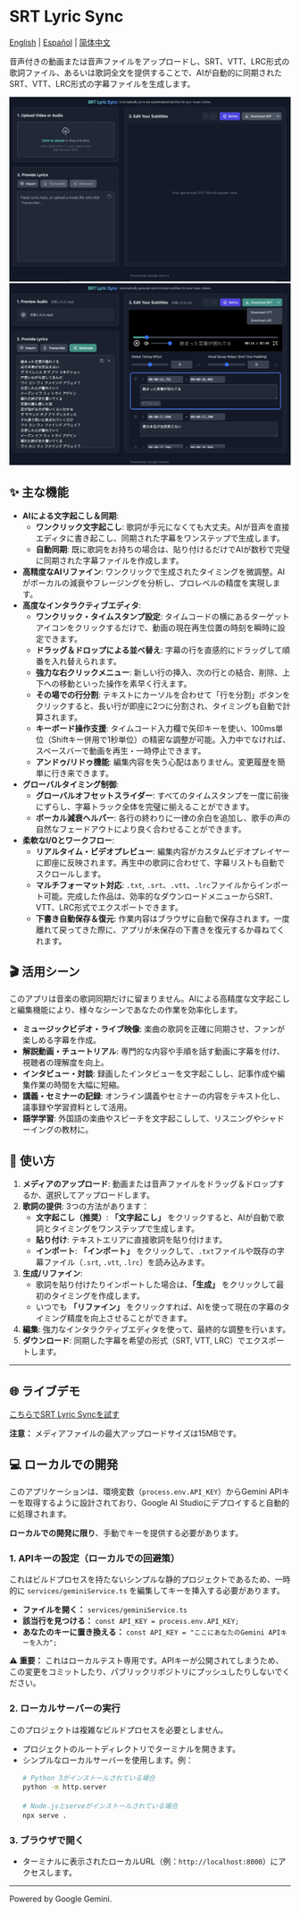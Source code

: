 # SRT Lyric Sync

[English](./README.md) | [Español](./README.es.md) | [简体中文](./README.zh-CN.md)

音声付きの動画または音声ファイルをアップロードし、SRT、VTT、LRC形式の歌詞ファイル、あるいは歌詞全文を提供することで、AIが自動的に同期されたSRT、VTT、LRC形式の字幕ファイルを生成します。

![SRT Lyric Sync - Main Interface](https://raw.githubusercontent.com/atommy1966/SRT-Lyric-Sync-assets/main/2025-09-14%209.32.26.png)
![SRT Lyric Sync - Editor View](https://raw.githubusercontent.com/atommy1966/SRT-Lyric-Sync-assets/main/2025-09-14%209.33.37.png)

## ✨ 主な機能

*   **AIによる文字起こし＆同期**:
    *   **ワンクリック文字起こし**: 歌詞が手元になくても大丈夫。AIが音声を直接エディタに書き起こし、同期された字幕をワンステップで生成します。
    *   **自動同期**: 既に歌詞をお持ちの場合は、貼り付けるだけでAIが数秒で完璧に同期された字幕ファイルを作成します。
*   **高精度なAIリファイン**: ワンクリックで生成されたタイミングを微調整。AIがボーカルの減衰やフレージングを分析し、プロレベルの精度を実現します。
*   **高度なインタラクティブエディタ**:
    *   **ワンクリック・タイムスタンプ設定**: タイムコードの横にあるターゲットアイコンをクリックするだけで、動画の現在再生位置の時刻を瞬時に設定できます。
    *   **ドラッグ＆ドロップによる並べ替え**: 字幕の行を直感的にドラッグして順番を入れ替えられます。
    *   **強力な右クリックメニュー**: 新しい行の挿入、次の行との結合、削除、上下への移動といった操作を素早く行えます。
    *   **その場での行分割**: テキストにカーソルを合わせて「行を分割」ボタンをクリックすると、長い行が即座に2つに分割され、タイミングも自動で計算されます。
    *   **キーボード操作支援**: タイムコード入力欄で矢印キーを使い、100ms単位（Shiftキー併用で1秒単位）の精密な調整が可能。入力中でなければ、スペースバーで動画を再生・一時停止できます。
    *   **アンドゥ/リドゥ機能**: 編集内容を失う心配はありません。変更履歴を簡単に行き来できます。
*   **グローバルタイミング制御**:
    *   **グローバルオフセットスライダー**: すべてのタイムスタンプを一度に前後にずらし、字幕トラック全体を完璧に揃えることができます。
    *   **ボーカル減衰ヘルパー**: 各行の終わりに一律の余白を追加し、歌手の声の自然なフェードアウトにより良く合わせることができます。
*   **柔軟なI/Oとワークフロー**:
    *   **リアルタイム・ビデオプレビュー**: 編集内容がカスタムビデオプレイヤーに即座に反映されます。再生中の歌詞に合わせて、字幕リストも自動でスクロールします。
    *   **マルチフォーマット対応**: `.txt`, `.srt`、`.vtt`、`.lrc`ファイルからインポート可能。完成した作品は、効率的なダウンロードメニューからSRT、VTT、LRC形式でエクスポートできます。
    *   **下書き自動保存＆復元**: 作業内容はブラウザに自動で保存されます。一度離れて戻ってきた際に、アプリが未保存の下書きを復元するか尋ねてくれます。

## 🎬 活用シーン

このアプリは音楽の歌詞同期だけに留まりません。AIによる高精度な文字起こしと編集機能により、様々なシーンであなたの作業を効率化します。

*   **ミュージックビデオ・ライブ映像**: 楽曲の歌詞を正確に同期させ、ファンが楽しめる字幕を作成。
*   **解説動画・チュートリアル**: 専門的な内容や手順を話す動画に字幕を付け、視聴者の理解度を向上。
*   **インタビュー・対談**: 録画したインタビューを文字起こしし、記事作成や編集作業の時間を大幅に短縮。
*   **講義・セミナーの記録**: オンライン講義やセミナーの内容をテキスト化し、議事録や学習資料として活用。
*   **語学学習**: 外国語の楽曲やスピーチを文字起こしして、リスニングやシャドーイングの教材に。

## 🚀 使い方

1.  **メディアのアップロード**: 動画または音声ファイルをドラッグ＆ドロップするか、選択してアップロードします。
2.  **歌詞の提供**: 3つの方法があります：
    *   **文字起こし（推奨）**: **「文字起こし」** をクリックすると、AIが自動で歌詞とタイミングをワンステップで生成します。
    *   **貼り付け**: テキストエリアに直接歌詞を貼り付けます。
    *   **インポート**: **「インポート」** をクリックして、`.txt`ファイルや既存の字幕ファイル（`.srt`, `.vtt`, `.lrc`）を読み込みます。
3.  **生成/リファイン**:
    *   歌詞を貼り付けたりインポートした場合は、**「生成」** をクリックして最初のタイミングを作成します。
    *   いつでも **「リファイン」** をクリックすれば、AIを使って現在の字幕のタイミング精度を向上させることができます。
4.  **編集**: 強力なインタラクティブエディタを使って、最終的な調整を行います。
5.  **ダウンロード**: 同期した字幕を希望の形式（SRT, VTT, LRC）でエクスポートします。

---

## 🌐 ライブデモ

[こちらでSRT Lyric Syncを試す](https://srt-lyric-sync-369376059789.us-west1.run.app/)

**注意：** メディアファイルの最大アップロードサイズは15MBです。

## 💻 ローカルでの開発

このアプリケーションは、環境変数（`process.env.API_KEY`）からGemini APIキーを取得するように設計されており、Google AI Studioにデプロイすると自動的に処理されます。

**ローカルでの開発に限り**、手動でキーを提供する必要があります。

### 1. APIキーの設定（ローカルでの回避策）
これはビルドプロセスを持たないシンプルな静的プロジェクトであるため、一時的に `services/geminiService.ts` を編集してキーを挿入する必要があります。

- **ファイルを開く：** `services/geminiService.ts`
- **該当行を見つける：** `const API_KEY = process.env.API_KEY;`
- **あなたのキーに置き換える：** `const API_KEY = "ここにあなたのGemini APIキーを入力";`

⚠️ **重要：** これはローカルテスト専用です。APIキーが公開されてしまうため、この変更をコミットしたり、パブリックリポジトリにプッシュしたりしないでください。

### 2. ローカルサーバーの実行
このプロジェクトは複雑なビルドプロセスを必要としません。
- プロジェクトのルートディレクトリでターミナルを開きます。
- シンプルなローカルサーバーを使用します。例：
  ```bash
  # Python 3がインストールされている場合
  python -m http.server

  # Node.jsとserveがインストールされている場合
  npx serve .
  ```

### 3. ブラウザで開く
- ターミナルに表示されたローカルURL（例：`http://localhost:8000`）にアクセスします。

---

Powered by Google Gemini.